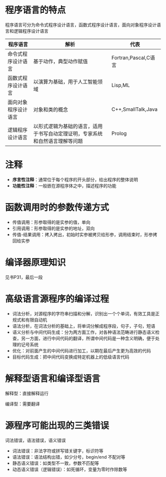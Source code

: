 # 程序语言的特点

程序语言可分为命令式程序设计语言，函数式程序设计语言，面向对象程序设计语言和逻辑程序设计语言

| 程序语言             | 解析                                                         | 代表                 |
| -------------------- | ------------------------------------------------------------ | -------------------- |
| 命令式程序设计语言   | 基于动作，典型动作赋值                                       | Fortran,Pascal,C语言 |
| 函数式程序设计语言   | 以演算为基础，用于人工智能领域                               | Lisp,ML              |
| 面向对象程序设计语言 | 对象和类的概念                                               | C++,SmallTalk,Java   |
| 逻辑程序设计语言     | 以形式逻辑为基础的语言，适用于书写自动定理证明，专家系统和自然语言理解等问题 | Prolog               |



# 注释

+ **序言性注释**：通常位于每个程序的开头部分，给出程序的整体说明
+ **功能性注释**：一般嵌在源程序体之中，描述程序的功能



# 函数调用时的参数传递方式

+ 传值调用：形参取得的是实参的值，单向
+ 引用调用：形参取得的是实参的地址，双向
+ 传值-结果调用：拷入拷出，初始时实参被拷贝给形参，调用结束时，形参拷回给实参



# 编译器原理知识

见书P31，最后一段



# 高级语言源程序的编译过程

+ 词法分析，对源程序的字符串扫描和分解，识别出一个个单词，有效工具是正规式和有限自动机
+ 语法分析，在词法分析的基础上，将单词分解成程序段，句子，子句，短语
+ 语义分析与中间代码生成：分为两方面工作，对各种语法范畴进行静态语义检查，另一方面，进行中间代码的翻译，所谓中间代码是一种含义明确，便于处理的记号系统
+ 优化：对前面产生的中间代码进行加工，以期在最后产生更为高效的代码
+ 目标代码生成：把中间代码变换成特定机器上的低级语言代码



# 解释型语言和编译型语言

解释型：直接解释运行

编译型：需要翻译



# 源程序可能出现的三类错误

词法错误，语法错误，语义错误

+ 词法错误：非法字符或拼写错关键字，标识符等
+ 语法错误：语法结构出错，如少分号，begin/end 不配对等
+ 静态语义错误：如类型不一致，参数不匹配等
+ 动态语义错误（逻辑错误）：如死循环，变量为零时作除数等



